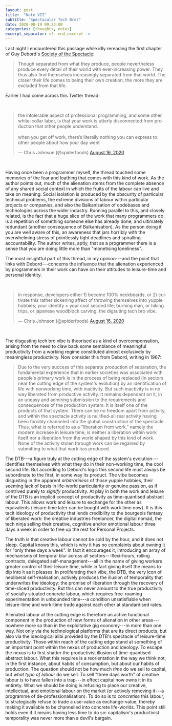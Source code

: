 ```yaml
---
layout: post
title:  "Note VII"
subtitle: "Spectacular Tech Bros"
date: 2020-08-19 09:23:00
categories: [thoughts, notes]
excerpt_separator: <!--end_excerpt-->
---
```


Last night I encountered this passage while idly rereading the first chapter of Guy Debord's [Society of the Spectacle]({{site.baseurl}}/assets/pdf/debord-spectacle.pdf):

> Though separated from what they produce, people nevertheless produce every detail of their world with ever-increasing power. They thus also find themselves increasingly separated from that world. The closer their life comes to being their own creation, the more they are excluded from that life.

Earlier I had come across this Twitter thread:

<br />
<blockquote class="twitter-tweet"><p lang="en" dir="ltr">the intolerable aspect of professional programming, and some other white-collar labor, is that your work is utterly disconnected from production that other people understand.<br><br>when you get off work, there’s literally nothing you can express to other people about how your day went</p>&mdash; Chris Johnson (@spiderfoods) <a href="https://twitter.com/spiderfoods/status/1294827598506319874?ref_src=twsrc%5Etfw">August 16, 2020</a></blockquote> <script async src="https://platform.twitter.com/widgets.js" charset="utf-8"></script>
<br />

Having once been a programmer myself, the thread touched some memories of the fear and loathing that comes with this kind of work. As the author points out, much of the alienation stems from the complete absence of any shared social context in which the fruits of the labour can live and take on meaning. Social isolation is produced by the obscurity of particular technical problems, the extreme divisions of labour within particular projects or companies, and also the Balkanisation of codebases and technologies across the wider industry. Running parallel to this, and closely related, is the fact that a huge slice of the work that many programmers do is a repetition of something someone else has already done, and ultimately redundant (another consequence of Balkanisation). As the person doing it you are well aware of this, an awareness that jars horribly with the overwhelming stress of pointlessly tight deadlines and spiralling accountability. The author writes, aptly, that as a programmer there is a sense that you are doing little more than "monetising loneliness".

<!--end_excerpt-->

The most insightful part of this thread, in my opinion---and the point that links with Debord---concerns the influence that the alienation experienced by programmers in their work can have on their attitudes to leisure-time and personal identity.

<br />
<blockquote class="twitter-tweet"><p lang="en" dir="ltr">in response, developers either 1) become 100% neckbeards, or 2) cultivate this rather sickening affect of throwing themselves into yuppie hobbies; your identity = your cool second life; burning man, or hiking trips, or japanese woodblock carving. the digsuting tech bro vibe.</p>&mdash; Chris Johnson (@spiderfoods) <a href="https://twitter.com/spiderfoods/status/1294830145866362881?ref_src=twsrc%5Etfw">August 16, 2020</a></blockquote> <script async src="https://platform.twitter.com/widgets.js" charset="utf-8"></script>
<br />

The disgusting tech bro vibe is theorised as a kind of overcompensation, arising from the need to claw back some semblance of meaningful productivity from a working regime constituted almost exclusively by meaningless productivity. Now consider this from Debord, writing in 1967:

> Due to the very success of this separate production of separation, the fundamental experience that in earlier societies was associated with people's primary work is in the process of being replaced (in sectors near the cutting edge of the system's evolution) by an identification of life with nonworking time, with inactivity. But such inactivity is in no way liberated from productive activity. It remains dependent on it, in an uneasy and admiring submission to the requirements and consequences of the production system. It is itself one of the products of that system. There can be no freedom apart from activity, and within the spectacle activity is nullified-all real activity having been forcibly channeled into the global construction of the spectacle. Thus, what is referred to as a "liberation from work," namely the modern increase in leisure time, is neither a liberation within work itself nor a liberation from the world shaped by this kind of work. None of the activity stolen through work can be regained by submitting to what that work has produced.

The DTB---a figure truly at the cutting edge of the system's evolution---identifies themselves with what they do in their non-working time, the cool second life. But according to Debord's logic this second life must always be subordinate to the first, in some way its product. The vibe becomes disgusting in the apparent _arbitrariness_ of those yuppie hobbies, their seeming lack of basis in life-world particularity or genuine passion, as if contrived purely to _signify_ productivity. At play in both the work and leisure of the DTB is an implicit concept of productivity as time-quantised abstract labour. This allows work and leisure to exchange for the other as equivalents (leisure time later can be bought with work time now). It is this tacit ideology of productivity that lends credibility to the bourgeois fantasy of liberated work: the creative industries freelancer, the digital nomad, the tech ninja selling their creative, cognitive and/or emotional labour three days a week in order to free up the rest for Personal Projects.

The truth is that creative labour cannot be sold by the hour, and it does not sleep. Capital knows this, which is why it has no complaints about owning it for "only three days a week". In fact it encourages it, introducing an array of mechanisms of temporal blur across all sectors---flexi-hours, rolling contracts, delegated self-management---all in the name of giving workers greater control of their leisure time, while in fact giving itself the means to dip into it as it pleases. In proliferating their vibe, the DTB, the very icon of neoliberal self-realisation, actively produces the illusion of temporality that underwrites the ideology: the promise of liberation through the recovery of time-sliced productivity. But this can never amount to the true productivity of socially situated concrete labour, which requires free-roaming experimentation in unbounded time---a condition unsatisfiable when leisure-time and work-time trade against each other at standardised rates.

Alienated labour at the cutting edge is therefore an active functional component in the production of new forms of alienation in other areas---nowhere more so than in the exploitative gig economy---in more than one way. Not only via the technological platforms that are its direct products, but also via the ideological alibi provided by the DTB's spectacle of leisure-time productivity. Those within reach of the cutting edge stand at something of an important point within the nexus of production and ideology. To escape the nexus is to first shatter the productivist illusion of time-quantised abstract labour. What this requires is a reorientation in the way we think not, in the first instance, about habits of consumption, but about our habits of production. The question should not be how much _time_ do we sell to capital, but _what type of labour_ do we sell. To sell "three days worth" of creative labour is to have fallen into a trap---in effect capital now owns it in its entirety. What we should be doing is refusing to place our creative, intellectual, and emotional labour on the market (or actively removing it---a programme of de-professionalisation). To do so is to _concretise_ this labour, to strategically refuse to trade a use-value as exchange-value, thereby making it available to be channelled into concrete life-worlds. This point still holds even if it means having less time to do so: capitalism's productivist temporality was never more than a devil's bargain.
